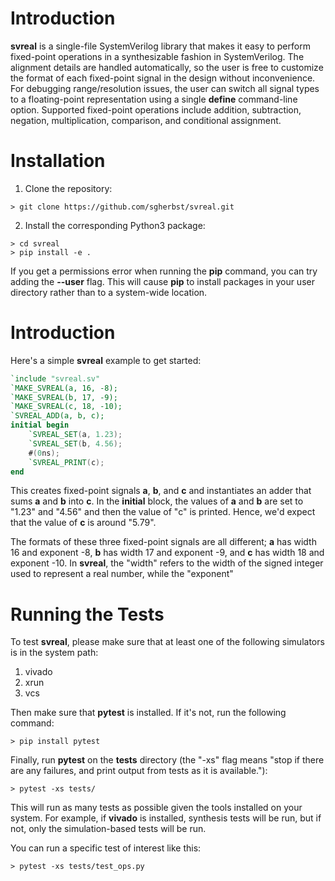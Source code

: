 # Introduction

**svreal** is a single-file SystemVerilog library that makes it easy to perform fixed-point operations in a synthesizable fashion in SystemVerilog.  The alignment details are handled automatically, so the user is free to customize the format of each fixed-point signal in the design without inconvenience.  For debugging range/resolution issues, the user can switch all signal types to a floating-point representation using a single **define** command-line option.  Supported fixed-point operations include addition, subtraction, negation, multiplication, comparison, and conditional assignment.

# Installation

1. Clone the repository:
```shell
> git clone https://github.com/sgherbst/svreal.git
```
2. Install the corresponding Python3 package:
```shell
> cd svreal
> pip install -e .
```

If you get a permissions error when running the **pip** command, you can try adding the **--user** flag.  This will cause **pip** to install packages in your user directory rather than to a system-wide location.

# Introduction

Here's a simple **svreal** example to get started:
```verilog
`include "svreal.sv"
`MAKE_SVREAL(a, 16, -8);
`MAKE_SVREAL(b, 17, -9);
`MAKE_SVREAL(c, 18, -10);
`SVREAL_ADD(a, b, c);
initial begin
    `SVREAL_SET(a, 1.23);
    `SVREAL_SET(b, 4.56);
    #(0ns);
    `SVREAL_PRINT(c);
end
```
This creates fixed-point signals **a**, **b**, and **c** and instantiates an adder that sums **a** and **b** into **c**.  In the **initial** block, the values of **a** and **b** are set to "1.23" and "4.56" and then the value of "c" is printed.  Hence, we'd expect that the value of **c** is around "5.79".

The formats of these three fixed-point signals are all different; **a** has width 16 and exponent -8, **b** has width 17 and exponent -9, and **c** has width 18 and exponent -10.  In **svreal**, the "width" refers to the width of the signed integer used to represent a real number, while the "exponent" 

# Running the Tests

To test **svreal**, please make sure that at least one of the following simulators is in the system path: 
1. vivado
2. xrun
3. vcs

Then make sure that **pytest** is installed.  If it's not, run the following command:
```shell
> pip install pytest
```

Finally, run **pytest** on the **tests** directory (the "-xs" flag means "stop if there are any failures, and print output from tests as it is available."):
```shell
> pytest -xs tests/
```
This will run as many tests as possible given the tools installed on your system.  For example, if **vivado** is installed, synthesis tests will be run, but if not, only the simulation-based tests will be run.

You can run a specific test of interest like this:
```shell
> pytest -xs tests/test_ops.py
```
